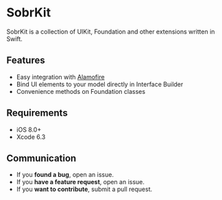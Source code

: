SobrKit
=======

SobrKit is a collection of UIKit, Foundation and other extensions written in Swift. 

## Features
- Easy integration with [Alamofire](https://github.com/Alamofire/Alamofire)
- Bind UI elements to your model directly in Interface Builder
- Convenience methods on Foundation classes

## Requirements
- iOS 8.0+
- Xcode 6.3

## Communication
- If you **found a bug**, open an issue.
- If you **have a feature request**, open an issue.
- If you **want to contribute**, submit a pull request.

